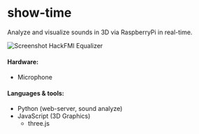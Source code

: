 # show-time
Analyze and visualize sounds in 3D via RaspberryPi in real-time.

![Screenshot HackFMI Equalizer](http://i.imgur.com/UFeGxcN.png)

#### Hardware:
- Microphone

#### Languages & tools:
- Python (web-server, sound analyze)
- JavaScript (3D Graphics)
  - three.js
